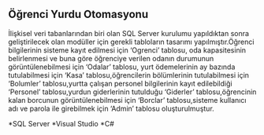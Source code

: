 ## Öğrenci Yurdu Otomasyonu

İlişkisel veri tabanlarından biri olan SQL Server kurulumu yapıldıktan sonra geliştirilecek olan modüller için gerekli tabloların tasarımı yapılmıştır.Öğrenci bilgilerinin sisteme kayıt edilmesi için ‘Ogrenci’ tablosu, oda kapasitesinin belirlenmesi ve buna göre öğrenciye verilen odanın durumunun görüntülenebilmesi için ‘Odalar’ tablosu, yurt ödemelerinin ay bazında tutulabilmesi için ‘Kasa’ tablosu,öğrencilerin bölümlerinin tutulabilmesi için ‘Bolumler’ tablosu,yurtta çalışan personel bilgilerinin kayıt edilebildiği ‘Personel’ tablosu,yurdun giderlerinin tutulduğu ‘Giderler’ tablosu,öğrencinin kalan borcunun görüntülenebilmesi için ‘Borclar’ tablosu,sisteme kullanıcı adı ve parola ile girebilmek için ‘Admin’ tablosu oluşturulmuştur.

*SQL Server 
*Visual Studio
*C#
